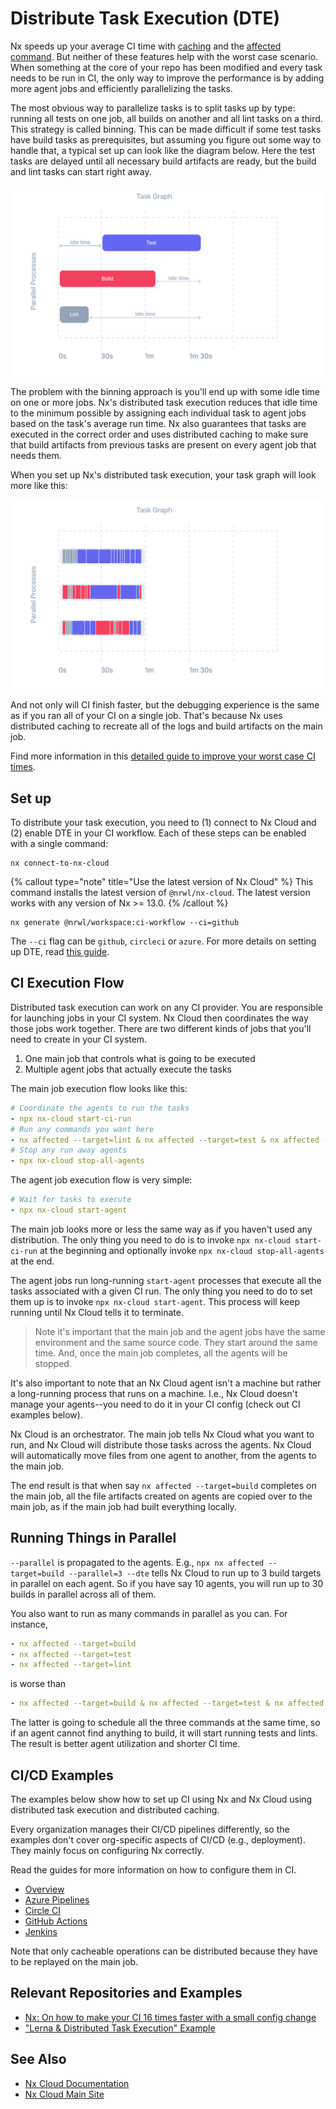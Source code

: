 # Distribute Task Execution (DTE)

Nx speeds up your average CI time with [caching](/core-features/cache-task-results) and the [affected command](/concepts/affected). But neither of these features help with the worst case scenario. When something at the core of your repo has been modified and every task needs to be run in CI, the only way to improve the performance is by adding more agent jobs and efficiently parallelizing the tasks.

The most obvious way to parallelize tasks is to split tasks up by type: running all tests on one job, all builds on another and all lint tasks on a third. This strategy is called binning. This can be made difficult if some test tasks have build tasks as prerequisites, but assuming you figure out some way to handle that, a typical set up can look like the diagram below. Here the test tasks are delayed until all necessary build artifacts are ready, but the build and lint tasks can start right away.

![CI using binning](../images/dte/binning.svg)

The problem with the binning approach is you'll end up with some idle time on one or more jobs. Nx's distributed task execution reduces that idle time to the minimum possible by assigning each individual task to agent jobs based on the task's average run time. Nx also guarantees that tasks are executed in the correct order and uses distributed caching to make sure that build artifacts from previous tasks are present on every agent job that needs them.

When you set up Nx's distributed task execution, your task graph will look more like this:

![CI using DTE](../images/dte/3agents.svg)

And not only will CI finish faster, but the debugging experience is the same as if you ran all of your CI on a single job. That's because Nx uses distributed caching to recreate all of the logs and build artifacts on the main job.

Find more information in this [detailed guide to improve your worst case CI times](/concepts/dte).

## Set up

To distribute your task execution, you need to (1) connect to Nx Cloud and (2) enable DTE in your CI workflow. Each of these steps can be enabled with a single command:

```shell title="1. Connect to Nx Cloud"
nx connect-to-nx-cloud
```

{% callout type="note" title="Use the latest version of Nx Cloud" %}
This command installs the latest version of `@nrwl/nx-cloud`. The latest version works with any version of Nx >= 13.0.
{% /callout %}

```shell title="2. Enable DTE in CI"
nx generate @nrwl/workspace:ci-workflow --ci=github
```

The `--ci` flag can be `github`, `circleci` or `azure`. For more details on setting up DTE, read [this guide](https://nx.dev/nx-cloud/set-up/set-up-dte).

## CI Execution Flow

Distributed task execution can work on any CI provider. You are responsible for launching jobs in your CI system. Nx Cloud then coordinates the way those jobs work together. There are two different kinds of jobs that you'll need to create in your CI system.

1. One main job that controls what is going to be executed
2. Multiple agent jobs that actually execute the tasks

The main job execution flow looks like this:

```yaml
# Coordinate the agents to run the tasks
- npx nx-cloud start-ci-run
# Run any commands you want here
- nx affected --target=lint & nx affected --target=test & nx affected --target=build
# Stop any run away agents
- npx nx-cloud stop-all-agents
```

The agent job execution flow is very simple:

```yaml
# Wait for tasks to execute
- npx nx-cloud start-agent
```

The main job looks more or less the same way as if you haven't used any distribution. The only thing you need to do is
to invoke `npx nx-cloud start-ci-run` at the beginning and optionally invoke `npx nx-cloud stop-all-agents` at the end.

The agent jobs run long-running `start-agent` processes that execute all the tasks associated with a given CI run. The
only thing you need to do to set them up is to invoke `npx nx-cloud start-agent`. This process will keep running until
Nx Cloud tells it to terminate.

> Note it's important that the main job and the agent jobs have the same environment and the same source code. They start
> around the same time. And, once the main job completes, all the agents
> will be stopped.

It's also important to note that an Nx Cloud agent isn't a machine but rather a long-running process that runs on a
machine. I.e., Nx Cloud doesn't manage your agents--you need to do it in your CI config (check out CI examples below).

Nx Cloud is an orchestrator. The main job tells Nx Cloud what you want to run, and Nx Cloud will distribute those tasks
across the agents. Nx Cloud will automatically move files from one agent to another, from the agents to the main job.

The end result is that when say `nx affected --target=build` completes on the main job, all the file artifacts created
on agents are copied over to the main job, as if the main job had built everything locally.

## Running Things in Parallel

`--parallel` is propagated to the agents. E.g., `npx nx affected --target=build --parallel=3 --dte` tells Nx Cloud to run
up to 3 build targets in parallel on each agent. So if you have say 10 agents, you will run up to 30 builds in parallel
across all of them.

You also want to run as many commands in parallel as you can. For instance,

```yaml
- nx affected --target=build
- nx affected --target=test
- nx affected --target=lint
```

is worse than

```yaml
- nx affected --target=build & nx affected --target=test & nx affected --target=lint
```

The latter is going to schedule all the three commands at the same time, so if an agent cannot find anything to build, it will start running tests and lints. The result is better agent utilization and shorter CI time.

## CI/CD Examples

The examples below show how to set up CI using Nx and Nx Cloud using distributed task execution and distributed caching.

Every organization manages their CI/CD pipelines differently, so the examples don't cover org-specific aspects of
CI/CD (e.g., deployment). They mainly focus on configuring Nx correctly.

Read the guides for more information on how to configure them in CI.

- [Overview](/recipes/ci/ci-setup#distributed-ci-with-nx-cloud)
- [Azure Pipelines](/recipes/ci/monorepo-ci-azure#distributed-ci-with-nx-cloud)
- [Circle CI](/recipes/ci/monorepo-ci-circle-ci#distributed-ci-with-nx-cloud)
- [GitHub Actions](/recipes/ci/monorepo-ci-github-actions#distributed-ci-with-nx-cloud)
- [Jenkins](/recipes/ci/monorepo-ci-jenkins#distributed-ci-with-nx-cloud)

Note that only cacheable operations can be distributed because they have to be replayed on the main job.

## Relevant Repositories and Examples

- [Nx: On how to make your CI 16 times faster with a small config change](https://github.com/vsavkin/interstellar)
- ["Lerna & Distributed Task Execution" Example](https://github.com/vsavkin/lerna-dte)

## See Also

- [Nx Cloud Documentation](/nx-cloud/intro/what-is-nx-cloud)
- [Nx Cloud Main Site](https://nx.app)
